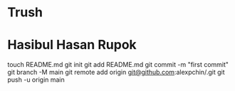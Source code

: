 # Trush

# Hasibul Hasan Rupok


touch README.md
git init
git add README.md
git commit -m "first commit"
git branch -M main
git remote add origin git@github.com:alexpchin/<reponame>.git
git push -u origin main
